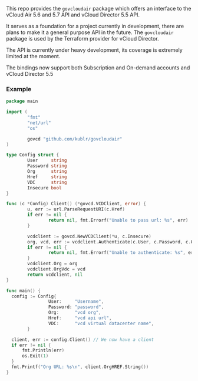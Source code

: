 This repo provides the `govcloudair` package which offers an interface to the vCloud Air 5.6 and 5.7 API and vCloud Director 5.5 API.

It serves as a foundation for a project currently in development, there are plans to make it a general purpose API in the future. The `govcloudair` package is used by the Terraform provider for vCloud Director.

The API is currently under heavy development, its coverage is extremely limited at the moment.

The bindings now support both Subscription and On-demand accounts and vCloud Director 5.5

### Example ###

```go
package main

import (
        "fmt"
        "net/url"
        "os"

        govcd "github.com/kublr/govcloudair"
)

type Config struct {
        User     string
        Password string
        Org      string
        Href     string
        VDC      string
        Insecure bool
}

func (c *Config) Client() (*govcd.VCDClient, error) {
        u, err := url.ParseRequestURI(c.Href)
        if err != nil {
                return nil, fmt.Errorf("Unable to pass url: %s", err)
        }

        vcdclient := govcd.NewVCDClient(*u, c.Insecure)
        org, vcd, err := vcdclient.Authenticate(c.User, c.Password, c.Org, c.VDC)
        if err != nil {
                return nil, fmt.Errorf("Unable to authenticate: %s", err)
        }
        vcdclient.Org = org
        vcdclient.OrgVdc = vcd
        return vcdclient, nil
}

func main() {
  config := Config{
                User:     "Username",
                Password: "password",
                Org:      "vcd org",
                Href:     "vcd api url",
                VDC:      "vcd virtual datacenter name",
        }

  client, err := config.Client() // We now have a client
  if err != nil {
      fmt.Println(err)
      os.Exit(1)
  }
  fmt.Printf("Org URL: %s\n", client.OrgHREF.String())
}
```
